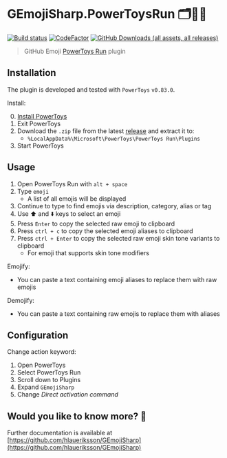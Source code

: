 # GEmojiSharp.PowerToysRun 🗂️🔎🔌

[![Build status](https://github.com/hlaueriksson/GEmojiSharp/workflows/build/badge.svg)](https://github.com/hlaueriksson/GEmojiSharp/actions?query=workflow%3Abuild) [![CodeFactor](https://www.codefactor.io/repository/github/hlaueriksson/gemojisharp/badge)](https://www.codefactor.io/repository/github/hlaueriksson/gemojisharp) [![GitHub Downloads (all assets, all releases)](https://img.shields.io/github/downloads/hlaueriksson/GEmojiSharp/total)](https://github.com/hlaueriksson/GEmojiSharp/releases/latest)

> GitHub Emoji [PowerToys Run](https://docs.microsoft.com/en-us/windows/powertoys/run) plugin

## Installation

The plugin is developed and tested with `PowerToys` `v0.83.0`.

Install:

0. [Install PowerToys](https://docs.microsoft.com/en-us/windows/powertoys/install)
1. Exit PowerToys
2. Download the `.zip` file from the latest [release](https://github.com/hlaueriksson/GEmojiSharp/releases/latest) and extract it to:
   - `%LocalAppData%\Microsoft\PowerToys\PowerToys Run\Plugins`
3. Start PowerToys

## Usage

1. Open PowerToys Run with `alt + space`
2. Type `emoji`
   - A list of all emojis will be displayed
3. Continue to type to find emojis via description, category, alias or tag
4. Use ⬆️ and ⬇️ keys to select an emoji
5. Press `Enter` to copy the selected raw emoji to clipboard
6. Press `ctrl + c` to copy the selected emoji aliases to clipboard
7. Press `ctrl + Enter` to copy the selected raw emoji skin tone variants to clipboard
   - For emoji that supports skin tone modifiers

Emojify:

- You can paste a text containing emoji aliases to replace them with raw emojis

Demojify:

- You can paste a text containing raw emojis to replace them with aliases

## Configuration

Change action keyword:

1. Open PowerToys
2. Select PowerToys Run
3. Scroll down to Plugins
4. Expand `GEmojiSharp`
5. Change *Direct activation command*

## Would you like to know more? 🤔

Further documentation is available at [https://github.com/hlaueriksson/GEmojiSharp](https://github.com/hlaueriksson/GEmojiSharp)
